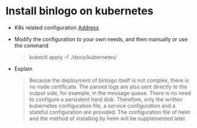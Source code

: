Install binlogo on kubernetes
============

- K8s related configuration [Address](../kubernetes)
- Modify the configuration to your own needs, and then manually or use the command
  > kubectl apply -f ./docs/kubernetes/

- Explain
  > Because the deployment of binlogo itself is not complex, there is no node certificate. The parsed logs are also sent directly to the output side, for example, in the message queue. There is no need to configure a persistent hard disk.
  > Therefore, only the written kubernetes configuration file, a service configuration and a stateful configuration are provided.
  > The configuration file of helm and the method of installing by helm will be supplemented later.

